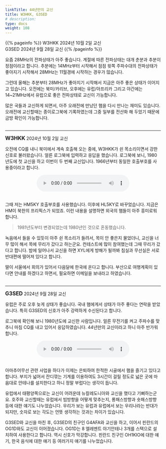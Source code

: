 ```yaml
---
linkTitle: 44년만의 교신
title: W3HKK, G3SED
# description:
type: docs
weight: 108
---
```


{{% pageinfo %}}
W3HKK 2024년 10월 2일 교신<br>
G3SED 2024년 9월 28일 교신
{{% /pageinfo %}}


요즘 28MHz의 전파상태가 아주 좋습니다. 계절에 따른 전파상태는 대개 춘분과 추분이 정점이라고 합니다. 추분에는 14MHz부터 시작해서 점점 윗쪽 주파수대의 전파상태가 좋아지기 시작해서 28MHz는 11월경에 시작하는 경우가 많습니다.

그런데 올해는 추분부터 28MHz가 좋아지기 시작해서 지금은 아주 좋은 상태가 이어지고 있습니다. 오전에는 북미/카리브, 오후에는 유럽/아프리카 그리고 야간에는 14~21MHz에서 유럽으로 좋은 전파상태로 교신이 가능합니다.

많은 국들과 교신하게 되면서, 아주 오래전에 만났던 햄을 다시 만나는 재미도 있습니다. 오래전에 교신할때는 종이로그북에 기록하였는데 그중 일부를 전산화 해 두었기 때문에 금방 확인이 가능합니다.
<br>
<br>

---------------------------

<b><span style="font-size:120%">W3HKK</span></b>  2024년 10월 2일 교신

오전에 CQ를 내니 북미에서 계속 호출해 오는 중에, W3HKK가 쉰 목소리이면서 강한 신호로 불러왔습니다. 얼른 로그북에 입력하고 응답을 했습니다. 로그북에 보니, 1980년도에 첫 교신을 하고 이번이 두 번째 교신입니다. 1966년부터 동일한 호출부호를 사용중이라고 합니다.

<center><audio src="https://blog.kakaocdn.net/dn/blA0cf/btsJVGcJ9qx/K04Cfp7JZ1JyiuWXHZ185k/tfile.mp3" controls="controls"></audio></center><br>

그때 저는 HM5KY 호출부호를 사용했습니다. 이후에 HL5KY로 바꾸었습니다. 지금은 HM이 북한의 프리픽스가 되었죠. 이런 내용을 설명하면 외국의 햄들이 아주 흥미로워합니다.

>1981년도부터 변경되었는데 1980년인 것으로 혼동했습니다.

녹음에서 들을 수 있듯이 아주 쉰 목소리가 들려서, 목이 안 좋은지 물었더니, 교신을 너무 많이 해서 목에 무리가 갔다고 하는군요. 컨테스트에 많이 참여했는데 그때 무리가 갔다고 합니다. 밤에 일어나서 교신을 하면 XYL에게 방해가 될까봐 침실과 무선실은 서로 반대편에 떨어져 있다고 합니다.

딸이 서울에서 회의가 있어서 다음달에 한국에 온다고 합니다. 부산으로 여행계획이 있다면 안내를 하겠다고 하면서, 필요하면 이메일을 보내라고 하였습니다.
<br>
<br>

---------------------------------

<b><span style="font-size:120%">G3SED</span></b>  2024년 9월 28일 교신

유럽은 주로 오후 늦게 상태가 좋습니다. 국내 햄에게서 상태가 아주 좋다는 연락을 받았습니다. 특히 G3SED의 신호가 아주 강력하게 수신된다고 합니다.

로그북에 확인해 보니 1980년도에 교신한 사람입니다. 얼른 무전기를 켜고 주파수를 맞추니 마침 CQ를 내고 있어서 응답하였습니다. 44년만의 교신이라고 하니 아주 반가워 합니다.

<center><audio src="https://blog.kakaocdn.net/dn/bMeW1a/btsJU72YZ4D/q4jLGdnJ1kS2IucKmIJBZk/tfile.mp3" controls="controls"></audio></center><br>

아마추어무선 관련 사업을 하다가 이제는 은퇴하여 한적한 시골에서 햄을 즐기고 있다고 합니다. 부지가 넓어서 잔디깎는 기계를 이용하여도 3시간이 걸릴 정도로 넓은 곳에 마음대로 안테나를 설치한다고 하니 정말 부럽다는 생각이 듭니다.

유럽에서 태평양쪽으로는 교신이 어려운데 뉴칼레도니아와 교신을 했다고 기뻐하는군요. 호주와 교신할때는 유럽에서 빔방향을 어떻게 맞추는지, 롱패스방향과 숏패스방향 등에 대한 얘기도 나누었습니다. 우리가 보는 유럽과 유럽에서 보는 우리나라는 반대가 되지만, 숫자로 보는 각도는 언뜻 생각하는 것과는 차이가 있습니다.

G3SED와 교신을 마친 후, G3SED의 친구인 G4AFA와 교신을 하고, 이어서 핀란드의 OG1D와도 교신이 이어졌습니다. OG1D는 8 엘레멘트 야기안테나 3개를 스택으로 설치하여 사용한다고 합니다. 역시 신호가 막강합니다. 핀란드 친구인 OH1KIO에 대한 얘기, 한국 음식에 대한 얘기 등 여러가지 얘기를 나누었습니다.

<br>

